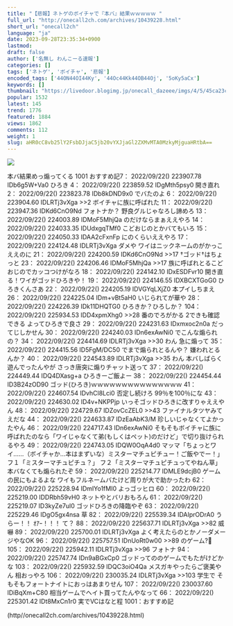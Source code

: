 ```yaml
---
title: "【悲報】ネトゲのボイチャで『本バ』結果ｗｗｗｗｗ "
full_url: "http://onecall2ch.com/archives/10439228.html"
short_url: "onecall2ch"
language: "ja"
date: 2023-09-28T23:35:34+0900
lastmod: 
draft: false
author: ['名無し わんこーる速報']
categories: []
tags: ['ネトゲ', 'ボイチャ', '悲報']
encoded_tags: ['44ON44OI44Ky', '44Oc44Kk44OB44Oj', '5oKy5aCx']
keywords: []
thumbnail: "https://livedoor.blogimg.jp/onecall_dazeee/imgs/4/5/45ca23ca-s.jpg"
popular: 1532
latest: 145
trend: 1776
featured: 1884
views: 1862
comments: 112
weight: 1
slug: aHR0cC8vb25lY2FsbDJjaC5jb20vYXJjaGl2ZXMvMTA0MzkyMjguaHRtbA==
---
```


![](https://livedoor.blogimg.jp/onecall_dazeee/imgs/4/5/45ca23ca-s.jpg)

本バ結果めっ煽ってくる 1001 おすすめ記7： 2022/09/22() 223907.78 IDb6g5W+Va0 ひろき 4： 2022/09/22() 223859.52 IDgMth5psy0 開き直れ 2： 2022/09/22() 223823.78 IDb8kDND9x0 でバたのよ 6： 2022/09/22() 223904.60 IDLRTj3vXga >>2 ボイチャに族に呼ばれた 11： 2022/09/22() 223947.36 IDKd6CnO9Nd フォトナか？ 野良グルじゃなろし諦めろ 13： 2022/09/22() 224003.89 IDMoF5MhjQa のだけならまぁええやろ 14： 2022/09/22() 224033.35 IDUdxgqTMf0 こどおじのとかバてもいろ 15： 2022/09/22() 224050.33 IDAA2cFxnFp にのくらいええやろ 17： 2022/09/22() 224124.48 IDLRTj3vXga ダメや ワイはニックネームのがかっこええのに 21： 2022/09/22() 224200.59 IDKd6CnO9Nd >>17 †ゴッド†はちょっと 23： 2022/09/22() 224206.46 IDMoF5MhjQa >>17 族に呼ばれとるこどおじのでカッコつけがなろ 18： 2022/09/22() 224142.10 IDxESDFvr10 開き直る！ワイがゴッドひろきや！ 19： 2022/09/22() 224146.55 IDXBCXTGoG0 ひろきくんさあ 22： 2022/09/22() 224205.19 IDVGYqLXjZ0 本プイしちまえ 26： 2022/09/22() 224225.04 IDm+vBt5aH0 いじられてが華や 28： 2022/09/22() 224226.39 IDk11DHQTG0 ひろきか？ひろしか？ 104： 2022/09/22() 225934.53 IDD4xpmXhg0 >>28 番のでろがかる 2できも確認できる よってひろきで良さ 29： 2022/09/22() 224231.63 IDxmxoc2n0a だってじしかせん 30： 2022/09/22() 224240.03 IDn6exAwNi0 でこんな煽られの？ 34： 2022/09/22() 224414.69 IDLRTj3vXga >>30 わん 急に煽って 35： 2022/09/22() 224415.56 ID5FgM/DC50 でまで煽られとるんや？ 嫌われとるんか？ 40： 2022/09/22() 224543.89 IDLRTj3vXga >>35 わん 本バしばらく遊んでったんやが さっき唐突に煽りチャット送って 37： 2022/09/22() 224449.44 IDQ4DXasg+a ひろきーご飯よー 38： 2022/09/22() 224454.44 ID3B24zOD90 ゴッド(ひろき)ｗｗｗｗｗｗｗｗｗｗｗｗｗｗｗ 41： 2022/09/22() 224607.54 IDvhCl8Lci0 否定し続けろ 99％を100％にな 43： 2022/09/22() 224630.02 ID4v+NKPPjp いっそゴッドひろきに改すりゃええやん 48： 2022/09/22() 224729.67 IDZovCcZEL0 >>43 ファイナルタツヤみてえだな 44： 2022/09/22() 224633.87 IDzEaAbK3/M 珍しいじゃなくてよかったやん 46： 2022/09/22() 224717.43 IDn6exAwNi0 そもそもボイチャに族に呼ばれたのなら「ワイじゃなくて弟(もしくはペット)のだけど」で切り抜けられるやろ 49： 2022/09/22() 224743.05 IDQW0OqA4d0 マッマ「ちょっとワイ……（ボイチャか…本はまずいな）ミスターマチュピチュー！ご飯やでー！」 フ１「ミスターマチュピチュ？」 フ２「ミスターマチュピチュってやねん草」 本バなくても煽られたぞ 59： 2022/09/22() 225214.77 IDMLE9dcjB0 ゲームの民にもよるよな ワイもフルネームバたけど周りが大で助かったわ 62： 2022/09/22() 225228.94 IDmIYo1fMI0 よっゴッヒロ 60： 2022/09/22() 225219.00 IDDRbh59vH0 ネットやとバリおもろん 61： 2022/09/22() 225219.07 ID3kyZe7ul0 ゴッドひろきの降臨やぞ 63： 2022/09/22() 225229.46 IDgO5gx4nsa 草 82： 2022/09/22() 225539.34 IDAIprODrA0 うらー！！ ｵｱｰ！！！ て？ 88： 2022/09/22() 225637.71 IDLRTj3vXga >>82 威嚇 89： 2022/09/22() 225700.01 IDLRTj3vXga よく考えたらのとかノーダメージやなOK 96： 2022/09/22() 225757.51 IDnUoRt0w00 >>89 のゲーム?🤔 105： 2022/09/22() 225942.11 IDLRTj3vXga >>96 フォトナ 94： 2022/09/22() 225747.74 IDn9aBGxCp0 ゴッドってののゲームでもたがけどかな 103： 2022/09/22() 225932.59 IDQC3oiO4Qa メスガキやったらご褒美やん 相おっやろ 106： 2022/09/22() 230035.24 IDLRTj3vXga >>103 学生で そもそもフォートナイトにおっはあまりせん 107： 2022/09/22() 230037.60 IDiBqXm+C80 相当ゲームでヘイト買ってたんやなって 66： 2022/09/22() 225301.42 IDt8MxCn1r0 実でVCはなと程 1001：おすすめ記

(http//onecall2ch.com/archives/10439228.html)
